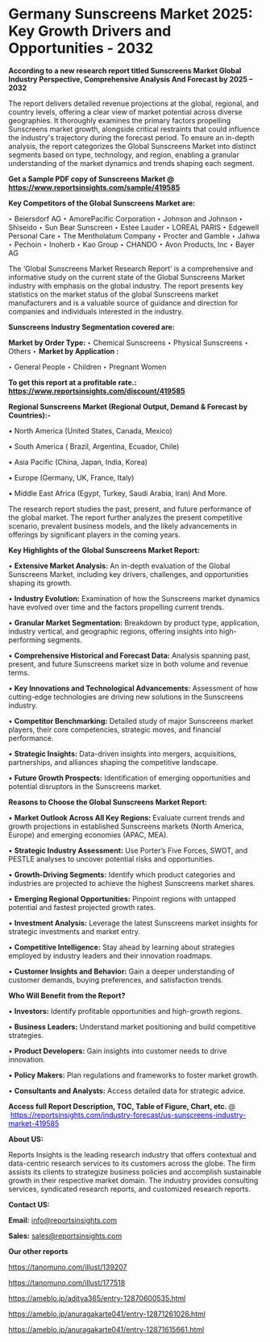 # Germany Sunscreens Market 2025: Key Growth Drivers and Opportunities - 2032

<strong>According to a new research report titled Sunscreens Market Global Industry Perspective, Comprehensive Analysis And Forecast by 2025 – 2032</strong>

The report delivers detailed revenue projections at the global, regional, and country levels, offering a clear view of market potential across diverse geographies. It thoroughly examines the primary factors propelling Sunscreens market growth, alongside critical restraints that could influence the industry's trajectory during the forecast period. To ensure an in-depth analysis, the report categorizes the Global Sunscreens Market into distinct segments based on type, technology, and region, enabling a granular understanding of the market dynamics and trends shaping each segment.

<strong>Get a Sample PDF copy of Sunscreens Market </strong><strong>@<a href=https://www.reportsinsights.com/sample/419585 style=color:#0000ff;> https://www.reportsinsights.com/sample/419585</a></strong></font>

<strong>Key Competitors of the Global Sunscreens Market are:</strong>

‣ Beiersdorf AG
‣ AmorePacific Corporation
‣ Johnson and Johnson
‣ Shiseido
‣ Sun Bear Sunscreen
‣ Estee Lauder
‣ LOREAL PARIS
‣ Edgewell Personal Care
‣ The Mentholatum Company
‣ Procter and Gamble
‣ Jahwa
‣ Pechoin
‣ Inoherb
‣ Kao Group
‣ CHANDO
‣ Avon Products, Inc
‣ Bayer AG

The ‘Global Sunscreens Market Research Report’ is a comprehensive and informative study on the current state of the Global Sunscreens Market industry with emphasis on the global industry. The report presents key statistics on the market status of the global Sunscreens market manufacturers and is a valuable source of guidance and direction for companies and individuals interested in the industry.

<strong>Sunscreens Industry Segmentation covered are:</strong>

<strong>Market by Order Type: </strong>
‣ Chemical Sunscreens
‣ Physical Sunscreens
‣ Others
‣ 
<strong>Market by Application :</strong>

‣ General People
‣ Children
‣ Pregnant Women

<strong>To get this report at a profitable rate.: <a href=https://www.reportsinsights.com/discount/419585 style=color:#0000ff;>https://www.reportsinsights.com/discount/419585</a></strong></font>

<strong>Regional Sunscreens Market (Regional Output, Demand &amp; Forecast by Countries):-</strong>

• North America (United States, Canada, Mexico)

• South America ( Brazil, Argentina, Ecuador, Chile)

• Asia Pacific (China, Japan, India, Korea)

• Europe (Germany, UK, France, Italy)

• Middle East Africa (Egypt, Turkey, Saudi Arabia, Iran) And More.

The research report studies the past, present, and future performance of the global market. The report further analyzes the present competitive scenario, prevalent business models, and the likely advancements in offerings by significant players in the coming years.

<strong>Key Highlights of the Global Sunscreens Market Report:</strong>

• <strong>Extensive Market Analysis:</strong> An in-depth evaluation of the Global Sunscreens Market, including key drivers, challenges, and opportunities shaping its growth.

• <strong>Industry Evolution:</strong> Examination of how the Sunscreens market dynamics have evolved over time and the factors propelling current trends.

• <strong>Granular Market Segmentation:</strong> Breakdown by product type, application, industry vertical, and geographic regions, offering insights into high-performing segments.

• <strong>Comprehensive Historical and Forecast Data:</strong> Analysis spanning past, present, and future Sunscreens market size in both volume and revenue terms.

• <strong>Key Innovations and Technological Advancements:</strong> Assessment of how cutting-edge technologies are driving new solutions in the Sunscreens industry.

• <strong>Competitor Benchmarking:</strong> Detailed study of major Sunscreens market players, their core competencies, strategic moves, and financial performance.

• <strong>Strategic Insights:</strong> Data-driven insights into mergers, acquisitions, partnerships, and alliances shaping the competitive landscape.

• <strong>Future Growth Prospects:</strong> Identification of emerging opportunities and potential disruptors in the Sunscreens market.

<strong>Reasons to Choose the Global Sunscreens Market Report:</strong>

• <strong>Market Outlook Across All Key Regions:</strong> Evaluate current trends and growth projections in established Sunscreens markets (North America, Europe) and emerging economies (APAC, MEA).

• <strong>Strategic Industry Assessment:</strong> Use Porter’s Five Forces, SWOT, and PESTLE analyses to uncover potential risks and opportunities.

• <strong>Growth-Driving Segments:</strong> Identify which product categories and industries are projected to achieve the highest Sunscreens market shares.

• <strong>Emerging Regional Opportunities:</strong> Pinpoint regions with untapped potential and fastest projected growth rates.

• <strong>Investment Analysis:</strong> Leverage the latest Sunscreens market insights for strategic investments and market entry.

• <strong>Competitive Intelligence:</strong> Stay ahead by learning about strategies employed by industry leaders and their innovation roadmaps.

• <strong>Customer Insights and Behavior:</strong> Gain a deeper understanding of customer demands, buying preferences, and satisfaction trends.

<strong>Who Will Benefit from the Report?</strong>

• <strong>Investors:</strong> Identify profitable opportunities and high-growth regions.

• <strong>Business Leaders:</strong> Understand market positioning and build competitive strategies.

• <strong>Product Developers:</strong> Gain insights into customer needs to drive innovation.

• <strong>Policy Makers:</strong> Plan regulations and frameworks to foster market growth.

• <strong>Consultants and Analysts:</strong> Access detailed data for strategic advice.
</ul>
<strong>Access full Report Description, TOC, Table of Figure, Chart, etc. </strong>@  <a href=https://reportsinsights.com/industry-forecast/us-sunscreens-industry-market-419585 style=color:#0000ff;>https://reportsinsights.com/industry-forecast/us-sunscreens-industry-market-419585</a></font>

<strong><strong>About US</strong>:</strong>

Reports Insights is the leading research industry that offers contextual and data-centric research services to its customers across the globe. The firm assists its clients to strategize business policies and accomplish sustainable growth in their respective market domain. The industry provides consulting services, syndicated research reports, and customized research reports.

<strong>Contact US:</strong>

<p class=""""><b>Email:</b> <a href=mailto:info@reportsinsights.com>info@reportsinsights.com</a></p>
<p class=""""><b>Sales:</b> <a href=mailto:sales@reportsinsights.com>sales@reportsinsights.com</a></p>

<strong>Our other reports</strong>

<a href=https://tanomuno.com/illust/139207>https://tanomuno.com/illust/139207</a>

<a href=https://tanomuno.com/illust/177518>https://tanomuno.com/illust/177518</a>

<a href=https://ameblo.jp/aditya365/entry-12870600535.html>https://ameblo.jp/aditya365/entry-12870600535.html</a>

<a href=https://ameblo.jp/anuragakarte041/entry-12871261026.html>https://ameblo.jp/anuragakarte041/entry-12871261026.html</a>

<a href=https://ameblo.jp/anuragakarte041/entry-12871615661.html>https://ameblo.jp/anuragakarte041/entry-12871615661.html</a>
